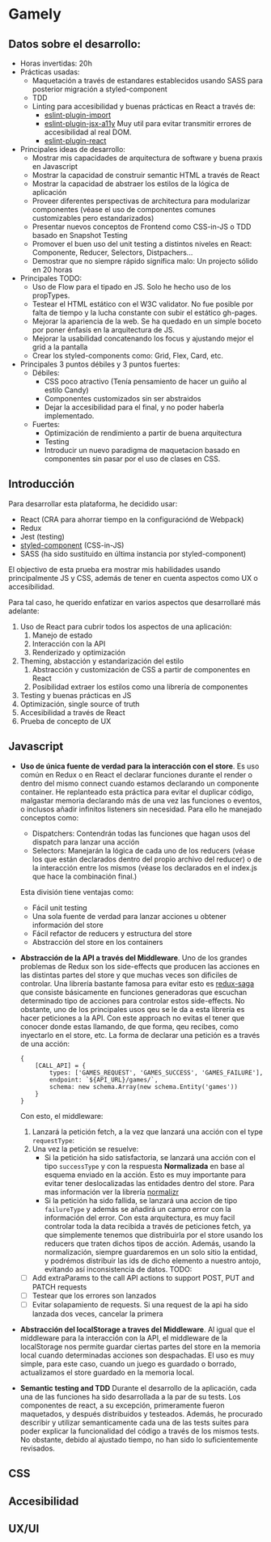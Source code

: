 # Gamely

## Datos sobre el desarrollo:
* Horas invertidas: 20h
* Prácticas usadas:
    * Maquetación a través de estandares establecidos usando SASS para posterior migración a styled-component
    * TDD
    * Linting para accesibilidad y buenas prácticas en React a través de:
        - [eslint-plugin-import](https://github.com/benmosher/eslint-plugin-import)
        - [eslint-plugin-jsx-a11y](https://github.com/evcohen/eslint-plugin-jsx-a11y) Muy util para evitar transmitir errores de accesibilidad al real DOM.
        - [eslint-plugin-react](https://github.com/yannickcr/eslint-plugin-react)
* Principales ideas de desarrollo:
    * Mostrar mis capacidades de arquitectura de software y buena praxis en Javascript
    * Mostrar la capacidad de construir semantic HTML a través de React
    * Mostrar la capacidad de abstraer los estilos de la lógica de aplicación
    * Proveer diferentes perspectivas de architectura para modularizar componentes (véase el uso de componentes comunes customizables pero estandarizados)
    * Presentar nuevos conceptos de Frontend como CSS-in-JS o TDD basado en Snapshot Testing
    * Promover el buen uso del unit testing a distintos niveles en React: Componente, Reducer, Selectors, Distpachers...
    * Demostrar que no siempre rápido significa malo: Un projecto sólido en 20 horas
* Principales TODO:
    * Uso de Flow para el tipado en JS. Solo he hecho uso de los propTypes.
    * Testear el HTML estático con el W3C validator. No fue posible por falta de tiempo y la lucha constante con subir el estático gh-pages.
    * Mejorar la apariencia de la web. Se ha quedado en un simple boceto por poner énfasis en la arquitectura de JS.
    * Mejorar la usabilidad concatenando los focus y ajustando mejor el grid a la pantalla
    * Crear los styled-components como: Grid, Flex, Card, etc.
* Principales 3 puntos débiles y 3 puntos fuertes:
    * Débiles:
        * CSS poco atractivo (Tenía pensamiento de hacer un guiño al estilo Candy)
        * Componentes customizados sin ser abstraidos
        * Dejar la accesibilidad para el final, y no poder haberla implementado.
    * Fuertes:
        * Optimización de rendimiento a partir de buena arquitectura
        * Testing
        * Introducir un nuevo paradigma de maquetacion basado en componentes sin pasar por el uso de clases en CSS.

## Introducción
Para desarrollar esta plataforma, he decidido usar:
- React (CRA para ahorrar tiempo en la configuraciónd de Webpack)
- Redux
- Jest (testing)
- [styled-component]() (CSS-in-JS)
- SASS (ha sido sustituido en última instancia por styled-component)

El objectivo de esta prueba era mostrar mis habilidades usando principalmente JS y CSS, además de tener en cuenta aspectos como UX o accesibilidad.

Para tal caso, he querido enfatizar en varios aspectos que desarrollaré más adelante:
1. Uso de React para cubrir todos los aspectos de una aplicación:
    1. Manejo de estado
    2. Interacción con la API
    3. Renderizado y optimización
2. Theming, abstacción y estandarización del estilo
    1. Abstracción y customización de CSS a partir de componentes en React
    2. Posibilidad extraer los estilos como una librería de componentes
3. Testing y buenas prácticas en JS
4. Optimización, single source of truth
5. Accesibilidad a través de React
6. Prueba de concepto de UX

## Javascript
* **Uso de única fuente de verdad para la interacción con el store**.
    Es uso común en Redux o en React el declarar funciones durante el render o dentro del mismo connect cuando estamos declarando un componente container.
    He replanteado esta práctica para evitar el duplicar código, malgastar memoria declarando más de una vez las funciones o eventos, o inclusos añadir infinitos listeners sin necesidad.
    Para ello he manejado conceptos como:
    - Dispatchers: Contendrán todas las funciones que hagan usos del dispatch para lanzar una acción
    - Selectors: Manejarán la lógica de cada uno de los reducers (véase los que están declarados dentro del propio archivo del reducer) o de la interacción entre los mismos (véase los declarados en el index.js que hace la combinación final.)

    Esta división tiene ventajas como:
    - Fácil unit testing
    - Una sola fuente de verdad para lanzar acciones u obtener información del store
    - Fácil refactor de reducers y estructura del store
    - Abstracción del store en los containers

* **Abstracción de la API a través del Middleware**.
    Uno de los grandes problemas de Redux son los side-effects que producen las acciones en las distintas partes del store y que muchas veces son dificiles de controlar.
    Una librería bastante famosa para evitar esto es [redux-saga]() que consiste básicamente en funciones generadoras que escuchan determinado tipo de acciones para controlar estos side-effects.
    No obstante, uno de los principales usos qeu se le da a esta librería es hacer peticiones a la API. Con este approach no evitas el tener que conocer donde estas llamando, de que forma, qeu recibes, como inyectarlo en el store, etc.
    La forma de declarar una petición es a través de una acción:
    ```
    {
        [CALL_API] = {
            types: ['GAMES_REQUEST', 'GAMES_SUCCESS', 'GAMES_FAILURE'],
            endpoint: `${API_URL}/games/`,
            schema: new schema.Array(new schema.Entity('games'))
        }
    }
    ```
    Con esto, el middleware:
    1. Lanzará la petición fetch, a la vez que lanzará una acción con el type `requestType`:
    2. Una vez la petición se resuelve:
        * Si la petición ha sido satisfactoria, se lanzará una acción con el tipo  `successType` y con la respuesta **Normalizada** en base al esquema enviado en la acción.
        Esto es muy importante para evitar tener deslocalizadas las entidades dentro del store. Para mas información ver la librería [normalizr]()
        * Si la petición ha sido fallida, se lanzará una accion de tipo `failureType` y además se añadirá un campo error con la información del error.
    Con esta arquitectura, es muy facil controlar toda la data recibida a través de peticiones fetch, ya que simplemente tenemos que distribuirla por el store usando los reducers que traten dichos tipos de acción.
    Además, usando la normalización, siempre guardaremos en un solo sitio la entidad, y podrémos distribuir las ids de dicho elemento a nuestro antojo, evitando así inconsistencia de datos.
    TODO:
    - [ ] Add extraParams to the call API actions to support POST, PUT and PATCH requests
    - [ ] Testear que los errores son lanzados
    - [ ] Evitar solapamiento de requests. Si una request de la api ha sido lanzada dos veces, cancelar la primera

* **Abstracción del localStorage a traves del Middleware**.
    Al igual que el middleware para la interacción con la API, el middleware de la localStorage nos permite guardar ciertas partes del store en la memoria local cuando determinadas acciones son despachadas.
    El uso es muy simple, para este caso, cuando un juego es guardado o borrado, actualizamos el store guardado en la memoria local.
* **Semantic testing and TDD**
    Durante el desarrollo de la aplicación, cada una de las funciones ha sido desarrollada a la par de su tests.
    Los componentes de react, a su excepción, primeramente fueron maquetados, y después distribuidos y testeados.
    Además, he procurado describir y utilizar semanticamente cada una de las tests suites para poder explicar la funcionalidad del código a través de los mismos tests. No obstante, debido al ajustado tiempo, no han sido lo suficientemente revisados.
## CSS
## Accesibilidad
## UX/UI

